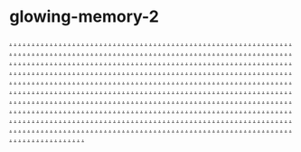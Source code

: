 # glowing-memory-2
<a href="https://carbonnen.co.uk/">.</a>
<a href="https://aljazeeraa.com/">.</a>
<a href="https://ms-391.weebly.com/">.</a>
<a href="https://ms-392.weebly.com/">.</a>
<a href="https://ms-393.weebly.com/">.</a>
<a href="https://ms-394.weebly.com/">.</a>
<a href="https://ms-395.weebly.com/">.</a>
<a href="https://ms-396.weebly.com/">.</a>
<a href="https://ms-397.weebly.com/">.</a>
<a href="https://ms-398.weebly.com/">.</a>
<a href="https://ms-399.weebly.com/">.</a>
<a href="https://ms-400.weebly.com/">.</a>
<a href="https://ms-401.weebly.com/">.</a>
<a href="https://ms-402.weebly.com/">.</a>
<a href="https://ms-403.weebly.com/">.</a>
<a href="https://ms-404.weebly.com/">.</a>
<a href="https://ms-405.weebly.com/">.</a>
<a href="https://ms-406.weebly.com/">.</a>
<a href="https://ms-407.weebly.com/">.</a>
<a href="https://ms-408.weebly.com/">.</a>
<a href="https://ms-409.weebly.com/">.</a>
<a href="https://ms-410.weebly.com/">.</a>
<a href="https://ms-411.weebly.com/">.</a>
<a href="https://ms-412.weebly.com/">.</a>
<a href="https://ms-413.weebly.com/">.</a>
<a href="https://ms-414.weebly.com/">.</a>
<a href="https://ms-415.weebly.com/">.</a>
<a href="https://ms-416.weebly.com/">.</a>
<a href="https://ms-417.weebly.com/">.</a>
<a href="https://ms-418.weebly.com/">.</a>
<a href="https://ms-419.weebly.com/">.</a>
<a href="https://ms-420.weebly.com/">.</a>
<a href="https://ms-391.weebly.com/">.</a>
<a href="https://necs-121.weebly.com/">.</a>
<a href="https://necs-122.weebly.com/">.</a>
<a href="https://necs-123.weebly.com/">.</a>
<a href="https://necs-124.weebly.com/">.</a>
<a href="https://necs-125.weebly.com/">.</a>
<a href="https://necs-126.weebly.com/">.</a>
<a href="https://necs-127.weebly.com/">.</a>
<a href="https://necs-128.weebly.com/">.</a>
<a href="https://necs-129.weebly.com/">.</a>
<a href="https://necs-130.weebly.com/">.</a>
<a href="https://necs-131.weebly.com/">.</a>
<a href="https://necs-132.weebly.com/">.</a>
<a href="https://necs-133.weebly.com/">.</a>
<a href="https://necs-134.weebly.com/">.</a>
<a href="https://necs-135.weebly.com/">.</a>
<a href="https://ms-392.weebly.com/">.</a>
<a href="https://necs-136.weebly.com/">.</a>
<a href="https://necs-137.weebly.com/">.</a>
<a href="https://necs-138.weebly.com/">.</a>
<a href="https://necs-139.weebly.com/">.</a>
<a href="https://necs-140.weebly.com/">.</a>
<a href="https://necs-141.weebly.com/">.</a>
<a href="https://necs-142.weebly.com/">.</a>
<a href="https://necs-143.weebly.com/">.</a>
<a href="https://necs-144.weebly.com/">.</a>
<a href="https://necs-145.weebly.com/">.</a>
<a href="https://necs-146.weebly.com/">.</a>
<a href="https://necs-147.weebly.com/">.</a>
<a href="https://necs-148.weebly.com/">.</a>
<a href="https://necs-149.weebly.com/">.</a>
<a href="https://necs-150.weebly.com/">.</a>
<a href="https://ms-393.weebly.com/">.</a>
<a href="https://necs-151.weebly.com/">.</a>
<a href="https://necs-152.weebly.com/">.</a>
<a href="https://necs-153.weebly.com/">.</a>
<a href="https://necs-154.weebly.com/">.</a>
<a href="https://necs-155s.weebly.com/">.</a>
<a href="https://necs-156.weebly.com/">.</a>
<a href="https://necs-157.weebly.com/">.</a>
<a href="https://necs-158.weebly.com/">.</a>
<a href="https://necs-159.weebly.com/">.</a>
<a href="https://necs-160.weebly.com/">.</a>
<a href="https://necs-161.weebly.com/">.</a>
<a href="https://necs-162s.weebly.com/">.</a>
<a href="https://necs-163.weebly.com/">.</a>
<a href="https://necs-164.weebly.com/">.</a>
<a href="https://necs-165.weebly.com/">.</a>
<a href="https://ms-394.weebly.com/">.</a>
<a href="https://necs-166.weebly.com/">.</a>
<a href="https://necs-167.weebly.com/">.</a>
<a href="https://necs-168.weebly.com/">.</a>
<a href="https://necs-169.weebly.com/">.</a>
<a href="https://necs-170.weebly.com/">.</a>
<a href="https://necs-171.weebly.com/">.</a>
<a href="https://necs-172.weebly.com/">.</a>
<a href="https://necs-173.weebly.com/">.</a>
<a href="https://necs-174.weebly.com/">.</a>
<a href="https://necs-175.weebly.com/">.</a>
<a href="https://necs-176.weebly.com/">.</a>
<a href="https://necs-177.weebly.com/">.</a>
<a href="https://necs-178.weebly.com/">.</a>
<a href="https://necs-179.weebly.com/">.</a>
<a href="https://necs-180.weebly.com/">.</a>
<a href="https://ms-395.weebly.com/">.</a>
<a href="https://necs-181.weebly.com/">.</a>
<a href="https://necs-182.weebly.com/">.</a>
<a href="https://necs-183.weebly.com/">.</a>
<a href="https://necs-184.weebly.com/">.</a>
<a href="https://necs-185.weebly.com/">.</a>
<a href="https://necs-186.weebly.com/">.</a>
<a href="https://necs-187.weebly.com/">.</a>
<a href="https://necs-188.weebly.com/">.</a>
<a href="https://necs-189.weebly.com/">.</a>
<a href="https://necs-190.weebly.com/">.</a>
<a href="https://necs-191.weebly.com/">.</a>
<a href="https://necs-192.weebly.com/">.</a>
<a href="https://necs-193.weebly.com/">.</a>
<a href="https://necs-194.weebly.com/">.</a>
<a href="https://necs-195.weebly.com/">.</a>
<a href="https://ms-396.weebly.com/">.</a>
<a href="https://necs-196.weebly.com/">.</a>
<a href="https://necs-197.weebly.com/">.</a>
<a href="https://necs-198.weebly.com/">.</a>
<a href="https://necs-199.weebly.com/">.</a>
<a href="https://necs-200.weebly.com/">.</a>
<a href="https://necs-201.weebly.com/">.</a>
<a href="https://necs-202.weebly.com/">.</a>
<a href="https://necs-203.weebly.com/">.</a>
<a href="https://necs-204.weebly.com/">.</a>
<a href="https://necs-205.weebly.com/">.</a>
<a href="https://necs-206.weebly.com/">.</a>
<a href="https://necs-207.weebly.com/">.</a>
<a href="https://necs-208.weebly.com/">.</a>
<a href="https://necs-209.weebly.com/">.</a>
<a href="https://necs-210.weebly.com/">.</a>
<a href="https://ms-397.weebly.com/">.</a>
<a href="https://necs-211.weebly.com/">.</a>
<a href="https://necs-212.weebly.com/">.</a>
<a href="https://necs-213.weebly.com/">.</a>
<a href="https://necs-214.weebly.com/">.</a>
<a href="https://necs-215.weebly.com/">.</a>
<a href="https://necs-216.weebly.com/">.</a>
<a href="https://necs-217.weebly.com/">.</a>
<a href="https://necs-218.weebly.com/">.</a>
<a href="https://necs-219.weebly.com/">.</a>
<a href="https://necs-220.weebly.com/">.</a>
<a href="https://necs-221.weebly.com/">.</a>
<a href="https://necs-222.weebly.com/">.</a>
<a href="https://necs-223.weebly.com/">.</a>
<a href="https://necs-224.weebly.com/">.</a>
<a href="https://necs-225.weebly.com/">.</a>
<a href="https://ms-398.weebly.com/">.</a>
<a href="https://necs-226.weebly.com/">.</a>
<a href="https://necs-227.weebly.com/">.</a>
<a href="https://necs-228.weebly.com/">.</a>
<a href="https://necs-229.weebly.com/">.</a>
<a href="https://necs-230.weebly.com/">.</a>
<a href="https://necs-231.weebly.com/">.</a>
<a href="https://necs-232.weebly.com/">.</a>
<a href="https://necs-233.weebly.com/">.</a>
<a href="https://necs-234.weebly.com/">.</a>
<a href="https://necs-235.weebly.com/">.</a>
<a href="https://necs-236.weebly.com/">.</a>
<a href="https://necs-237.weebly.com/">.</a>
<a href="https://necs-238.weebly.com/">.</a>
<a href="https://necs-239.weebly.com/">.</a>
<a href="https://necs-240.weebly.com/">.</a>
<a href="https://zingzapp.com/">.</a>
<a href="https://stiverr.com/">.</a>
<a href="https://ms-30ss.weebly.com/">.</a>
<a href="https://new-01.weebly.com/">.</a>
<a href="https://new-02.weebly.com/">.</a>
<a href="https://new-03.weebly.com/">.</a>
<a href="https://new-04.weebly.com/">.</a>
<a href="https://new-05.weebly.com/">.</a>
<a href="https://new-06.weebly.com/">.</a>
<a href="https://new-07.weebly.com/">.</a>
<a href="https://new-08.weebly.com/">.</a>
<a href="https://new-09.weebly.com/">.</a>
<a href="https://new-10s.weebly.com/">.</a>
<a href="https://new-11.weebly.com/">.</a>
<a href="https://new-12.weebly.com/">.</a>
<a href="https://new-13.weebly.com/">.</a>
<a href="https://new-14.weebly.com/">.</a>
<a href="https://new-15.weebly.com/">.</a>
<a href="https://ms-31ss.weebly.com/">.</a>
<a href="https://new-16.weebly.com/">.</a>
<a href="https://new-17.weebly.com/">.</a>
<a href="https://new-18.weebly.com/">.</a>
<a href="https://new-19.weebly.com/">.</a>
<a href="https://new-20.weebly.com/">.</a>
<a href="https://new-21.weebly.com/">.</a>
<a href="https://new-22.weebly.com/">.</a>
<a href="https://new-23.weebly.com/">.</a>
<a href="https://new-24.weebly.com/">.</a>
<a href="https://new-25.weebly.com/">.</a>
<a href="https://new-26.weebly.com/">.</a>
<a href="https://new-27.weebly.com/">.</a>
<a href="https://new-28.weebly.com/">.</a>
<a href="https://new-29.weebly.com/">.</a>
<a href="https://new-30.weebly.com/">.</a>
<a href="https://ms-301.weebly.com/">.</a>
<a href="https://ms-302.weebly.com/">.</a>
<a href="https://ms-303.weebly.com/">.</a>
<a href="https://ms-304.weebly.com/">.</a>
<a href="https://ms-305.weebly.com/">.</a>
<a href="https://ms-306.weebly.com/">.</a>
<a href="https://ms-307.weebly.com/">.</a>
<a href="https://ms-308.weebly.com/">.</a>
<a href="https://ms-309.weebly.com/">.</a>
<a href="https://ms-310.weebly.com/">.</a>
<a href="https://ms-311.weebly.com/">.</a>
<a href="https://ms-312.weebly.com/">.</a>
<a href="https://ms-313.weebly.com/">.</a>
<a href="https://ms-314.weebly.com/">.</a>
<a href="https://ms-315.weebly.com/">.</a>
<a href="https://ms-316.weebly.com/">.</a>
<a href="https://ms-317.weebly.com/">.</a>
<a href="https://ms-318.weebly.com/">.</a>
<a href="https://ms-319.weebly.com/">.</a>
<a href="https://ms-320.weebly.com/">.</a>
<a href="https://ms-321.weebly.com/">.</a>
<a href="https://ms-322.weebly.com/">.</a>
<a href="https://ms-323.weebly.com/">.</a>
<a href="https://ms-324.weebly.com/">.</a>
<a href="https://ms-325.weebly.com/">.</a>
<a href="https://ms-326.weebly.com/">.</a>
<a href="https://ms-327.weebly.com/">.</a>
<a href="https://ms-328.weebly.com/">.</a>
<a href="https://ms-329.weebly.com/">.</a>
<a href="https://ms-330.weebly.com/">.</a>
<a href="https://ms-301.weebly.com/">.</a>
<a href="https://mtm-01.weebly.com/">.</a>
<a href="https://mtm-02.weebly.com/">.</a>
<a href="https://mtm-03.weebly.com/">.</a>
<a href="https://mtm-04.weebly.com/">.</a>
<a href="https://mtm-05.weebly.com/">.</a>
<a href="https://mtm-06.weebly.com/">.</a>
<a href="https://mtm-07.weebly.com/">.</a>
<a href="https://mtm-08.weebly.com/">.</a>
<a href="https://mtm-09.weebly.com/">.</a>
<a href="https://mtm-10.weebly.com/">.</a>
<a href="https://mtm-11.weebly.com/">.</a>
<a href="https://mtm-12.weebly.com/">.</a>
<a href="https://mtm-13.weebly.com/">.</a>
<a href="https://mtm-14.weebly.com/">.</a>
<a href="https://mtm-15.weebly.com/">.</a>
<a href="https://ms-302.weebly.com/">.</a>
<a href="https://mtm-16.weebly.com/">.</a>
<a href="https://mtm-17.weebly.com/">.</a>
<a href="https://mtm-18.weebly.com/">.</a>
<a href="https://mtm-19.weebly.com/">.</a>
<a href="https://mtm-20.weebly.com/">.</a>
<a href="https://mtm-21.weebly.com/">.</a>
<a href="https://mtm-22.weebly.com/">.</a>
<a href="https://mtm-23.weebly.com/">.</a>
<a href="https://mtm-24.weebly.com/">.</a>
<a href="https://mtm-25.weebly.com/">.</a>
<a href="https://mtm-26.weebly.com/">.</a>
<a href="https://mtm-27.weebly.com/">.</a>
<a href="https://mtm-28.weebly.com/">.</a>
<a href="https://mtm-29.weebly.com/">.</a>
<a href="https://mtm-30.weebly.com/">.</a>
<a href="https://ms-303.weebly.com/">.</a>
<a href="https://mtm-31.weebly.com/">.</a>
<a href="https://mtm-32.weebly.com/">.</a>
<a href="https://mtm-33.weebly.com/">.</a>
<a href="https://mtm-34.weebly.com/">.</a>
<a href="https://mtm-35.weebly.com/">.</a>
<a href="https://mtm-36.weebly.com/">.</a>
<a href="https://mtm-37.weebly.com/">.</a>
<a href="https://mtm-38.weebly.com/">.</a>
<a href="https://mtm-39.weebly.com/">.</a>
<a href="https://mtm-40.weebly.com/">.</a>
<a href="https://mtm-41.weebly.com/">.</a>
<a href="https://mtm-42.weebly.com/">.</a>
<a href="https://mtm-43.weebly.com/">.</a>
<a href="https://mtm-44.weebly.com/">.</a>
<a href="https://mtm-45.weebly.com/">.</a>
<a href="https://ms-304.weebly.com/">.</a>
<a href="https://mtm-46.weebly.com/">.</a>
<a href="https://mtm-47.weebly.com/">.</a>
<a href="https://mtm-48.weebly.com/">.</a>
<a href="https://mtm-49.weebly.com/">.</a>
<a href="https://mtm-50.weebly.com/">.</a>
<a href="https://mtm-51.weebly.com/">.</a>
<a href="https://mtm-52.weebly.com/">.</a>
<a href="https://mtm-53.weebly.com/">.</a>
<a href="https://mtm-54.weebly.com/">.</a>
<a href="https://mtm-55.weebly.com/">.</a>
<a href="https://mtm-56.weebly.com/">.</a>
<a href="https://mtm-57.weebly.com/">.</a>
<a href="https://mtm-58.weebly.com/">.</a>
<a href="https://mtm-59.weebly.com/">.</a>
<a href="https://mtm-60.weebly.com/">.</a>
<a href="https://ms-305.weebly.com/">.</a>
<a href="https://mtm-61.weebly.com/">.</a>
<a href="https://mtm-62.weebly.com/">.</a>
<a href="https://mtm-63.weebly.com/">.</a>
<a href="https://mtm-64.weebly.com/">.</a>
<a href="https://mtm-65.weebly.com/">.</a>
<a href="https://mtm-66.weebly.com/">.</a>
<a href="https://mtm-67.weebly.com/">.</a>
<a href="https://mtm-68.weebly.com/">.</a>
<a href="https://mtm-69.weebly.com/">.</a>
<a href="https://mtm-70.weebly.com/">.</a>
<a href="https://mtm-71.weebly.com/">.</a>
<a href="https://mtm-72.weebly.com/">.</a>
<a href="https://mtm-73.weebly.com/">.</a>
<a href="https://mtm-74.weebly.com/">.</a>
<a href="https://mtm-75.weebly.com/">.</a>
<a href="https://ms-306.weebly.com/">.</a>
<a href="https://mtm-76.weebly.com/">.</a>
<a href="https://mtm-77.weebly.com/">.</a>
<a href="https://mtm-78.weebly.com/">.</a>
<a href="https://mtm-79.weebly.com/">.</a>
<a href="https://mtm-80.weebly.com/">.</a>
<a href="https://mtm-81.weebly.com/">.</a>
<a href="https://mtm-82.weebly.com/">.</a>
<a href="https://mtm-83.weebly.com/">.</a>
<a href="https://mtm-84.weebly.com/">.</a>
<a href="https://mtm-85.weebly.com/">.</a>
<a href="https://mtm-86.weebly.com/">.</a>
<a href="https://mtm-87.weebly.com/">.</a>
<a href="https://mtm-88.weebly.com/">.</a>
<a href="https://mtm-89.weebly.com/">.</a>
<a href="https://mtm-90.weebly.com/">.</a>
<a href="https://ms-307.weebly.com/">.</a>
<a href="https://mtm-91.weebly.com/">.</a>
<a href="https://mtm-92.weebly.com/">.</a>
<a href="https://mtm-93.weebly.com/">.</a>
<a href="https://mtm-94.weebly.com/">.</a>
<a href="https://mtm-95.weebly.com/">.</a>
<a href="https://mtm-96.weebly.com/">.</a>
<a href="https://mtm-97.weebly.com/">.</a>
<a href="https://mtm-98.weebly.com/">.</a>
<a href="https://mtm-99.weebly.com/">.</a>
<a href="https://mtm-100.weebly.com/">.</a>
<a href="https://mtm-101.weebly.com/">.</a>
<a href="https://mtm-102.weebly.com/">.</a>
<a href="https://mtm-103.weebly.com/">.</a>
<a href="https://mtm-104.weebly.com/">.</a>
<a href="https://mtm-105.weebly.com/">.</a>
<a href="https://ms-308.weebly.com/">.</a>
<a href="https://mtm-106.weebly.com/">.</a>
<a href="https://mtm-107.weebly.com/">.</a>
<a href="https://mtm-108.weebly.com/">.</a>
<a href="https://mtm-109.weebly.com/">.</a>
<a href="https://mtm-110.weebly.com/">.</a>
<a href="https://mtm-111.weebly.com/">.</a>
<a href="https://mtm-112.weebly.com/">.</a>
<a href="https://mtm-113.weebly.com/">.</a>
<a href="https://mtm-114.weebly.com/">.</a>
<a href="https://mtm-115.weebly.com/">.</a>
<a href="https://mtm-116.weebly.com/">.</a>
<a href="https://mtm-117.weebly.com/">.</a>
<a href="https://mtm-118.weebly.com/">.</a>
<a href="https://mtm-119.weebly.com/">.</a>
<a href="https://mtm-120.weebly.com/">.</a>
<a href="https://ms-261.weebly.com/">.</a>
<a href="https://ms-262.weebly.com/">.</a>
<a href="https://ms-263.weebly.com/">.</a>
<a href="https://ms-264.weebly.com/">.</a>
<a href="https://ms-265.weebly.com/">.</a>
<a href="https://ms-266.weebly.com/">.</a>
<a href="https://ms-267.weebly.com/">.</a>
<a href="https://ms-268.weebly.com/">.</a>
<a href="https://ms-269.weebly.com/">.</a>
<a href="https://ms-270.weebly.com/">.</a>
<a href="https://ms-271.weebly.com/">.</a>
<a href="https://ms-272.weebly.com/">.</a>
<a href="https://ms-273.weebly.com/">.</a>
<a href="https://ms-274.weebly.com/">.</a>
<a href="https://ms-275.weebly.com/">.</a>
<a href="https://ms-276.weebly.com/">.</a>
<a href="https://ms-277.weebly.com/">.</a>
<a href="https://ms-278.weebly.com/">.</a>
<a href="https://ms-279.weebly.com/">.</a>
<a href="https://ms-280.weebly.com/">.</a>
<a href="https://ms-291.weebly.com/">.</a>
<a href="https://ms-292.weebly.com/">.</a>
<a href="https://ms-293.weebly.com/">.</a>
<a href="https://ms-294.weebly.com/">.</a>
<a href="https://ms-295.weebly.com/">.</a>
<a href="https://ms-296.weebly.com/">.</a>
<a href="https://ms-297.weebly.com/">.</a>
<a href="https://ms-298.weebly.com/">.</a>
<a href="https://ms-299.weebly.com/">.</a>
<a href="https://ms-300.weebly.com/">.</a>
<a href="https://ms-261.weebly.com/">.</a>
<a href="https://rpt-121.weebly.com/">.</a>
<a href="https://rpt-122.weebly.com/">.</a>
<a href="https://rpt-123.weebly.com/">.</a>
<a href="https://rpt-124.weebly.com/">.</a>
<a href="https://rpt-125.weebly.com/">.</a>
<a href="https://rpt-126.weebly.com/">.</a>
<a href="https://rpt-127.weebly.com/">.</a>
<a href="https://rpt-128.weebly.com/">.</a>
<a href="https://rpt-129.weebly.com/">.</a>
<a href="https://rpt-130.weebly.com/">.</a>
<a href="https://rpt-131.weebly.com/">.</a>
<a href="https://rpt-132.weebly.com/">.</a>
<a href="https://rpt-133.weebly.com/">.</a>
<a href="https://rpt-134.weebly.com/">.</a>
<a href="https://rpt-135.weebly.com/">.</a>
<a href="https://ms-262.weebly.com/">.</a>
<a href="https://rpt-136.weebly.com/">.</a>
<a href="https://rpt-137.weebly.com/">.</a>
<a href="https://rpt-138.weebly.com/">.</a>
<a href="https://rpt-139.weebly.com/">.</a>
<a href="https://rpt-140.weebly.com/">.</a>
<a href="https://rpt-141.weebly.com/">.</a>
<a href="https://rpt-142.weebly.com/">.</a>
<a href="https://rpt-143.weebly.com/">.</a>
<a href="https://rpt-144.weebly.com/">.</a>
<a href="https://rpt-145.weebly.com/">.</a>
<a href="https://rpt-146.weebly.com/">.</a>
<a href="https://rpt-147.weebly.com/">.</a>
<a href="https://rpt-148.weebly.com/">.</a>
<a href="https://rpt-149.weebly.com/">.</a>
<a href="https://rpt-150.weebly.com/">.</a>
<a href="https://ms-263.weebly.com/">.</a>
<a href="https://rpt-151.weebly.com/">.</a>
<a href="https://rpt-152.weebly.com/">.</a>
<a href="https://rpt-153.weebly.com/">.</a>
<a href="https://rpt-154.weebly.com/">.</a>
<a href="https://rpt-155.weebly.com/">.</a>
<a href="https://rpt-156.weebly.com/">.</a>
<a href="https://rpt-157.weebly.com/">.</a>
<a href="https://rpt-158.weebly.com/">.</a>
<a href="https://rpt-159.weebly.com/">.</a>
<a href="https://rpt-160.weebly.com/">.</a>
<a href="https://rpt-161.weebly.com/">.</a>
<a href="https://rpt-162.weebly.com/">.</a>
<a href="https://rpt-163.weebly.com/">.</a>
<a href="https://rpt-164.weebly.com/">.</a>
<a href="https://rpt-165.weebly.com/">.</a>
<a href="https://ms-264.weebly.com/">.</a>
<a href="https://rpt-166.weebly.com/">.</a>
<a href="https://rpt-167.weebly.com/">.</a>
<a href="https://rpt-168.weebly.com/">.</a>
<a href="https://rpt-169.weebly.com/">.</a>
<a href="https://rpt-170.weebly.com/">.</a>
<a href="https://rpt-171.weebly.com/">.</a>
<a href="https://rpt-172.weebly.com/">.</a>
<a href="https://rpt-173.weebly.com/">.</a>
<a href="https://rpt-174.weebly.com/">.</a>
<a href="https://rpt-175.weebly.com/">.</a>
<a href="https://rpt-176.weebly.com/">.</a>
<a href="https://rpt-177.weebly.com/">.</a>
<a href="https://rpt-178.weebly.com/">.</a>
<a href="https://rpt-179.weebly.com/">.</a>
<a href="https://rpt-180.weebly.com/">.</a>
<a href="https://ms-265.weebly.com/">.</a>
<a href="https://rpt-181.weebly.com/">.</a>
<a href="https://rpt-182.weebly.com/">.</a>
<a href="https://rpt-183.weebly.com/">.</a>
<a href="https://rpt-184.weebly.com/">.</a>
<a href="https://rpt-185.weebly.com/">.</a>
<a href="https://rpt-186.weebly.com/">.</a>
<a href="https://rpt-187.weebly.com/">.</a>
<a href="https://rpt-188.weebly.com/">.</a>
<a href="https://rpt-189.weebly.com/">.</a>
<a href="https://rpt-190.weebly.com/">.</a>
<a href="https://rpt-191.weebly.com/">.</a>
<a href="https://rpt-192.weebly.com/">.</a>
<a href="https://rpt-193.weebly.com/">.</a>
<a href="https://rpt-194.weebly.com/">.</a>
<a href="https://rpt-195.weebly.com/">.</a>
<a href="https://ms-266.weebly.com/">.</a>
<a href="https://rpt-196.weebly.com/">.</a>
<a href="https://rpt-197.weebly.com/">.</a>
<a href="https://rpt-198.weebly.com/">.</a>
<a href="https://rpt-199.weebly.com/">.</a>
<a href="https://rpt-200.weebly.com/">.</a>
<a href="https://rpt-201.weebly.com/">.</a>
<a href="https://rpt-202.weebly.com/">.</a>
<a href="https://rpt-203.weebly.com/">.</a>
<a href="https://rpt-204.weebly.com/">.</a>
<a href="https://rpt-205.weebly.com/">.</a>
<a href="https://rpt-206.weebly.com/">.</a>
<a href="https://rpt-207.weebly.com/">.</a>
<a href="https://rpt-208.weebly.com/">.</a>
<a href="https://rpt-209.weebly.com/">.</a>
<a href="https://rpt-210.weebly.com/">.</a>
<a href="https://ms-267.weebly.com/">.</a>
<a href="https://rpt-211.weebly.com/">.</a>
<a href="https://rpt-212.weebly.com/">.</a>
<a href="https://rpt-213.weebly.com/">.</a>
<a href="https://rpt-214.weebly.com/">.</a>
<a href="https://rpt-215.weebly.com/">.</a>
<a href="https://rpt-216.weebly.com/">.</a>
<a href="https://rpt-217.weebly.com/">.</a>
<a href="https://rpt-218.weebly.com/">.</a>
<a href="https://rpt-219.weebly.com/">.</a>
<a href="https://rpt-220.weebly.com/">.</a>
<a href="https://rpt-221.weebly.com/">.</a>
<a href="https://rpt-222.weebly.com/">.</a>
<a href="https://rpt-223.weebly.com/">.</a>
<a href="https://rpt-224.weebly.com/">.</a>
<a href="https://rpt-225.weebly.com/">.</a>
<a href="https://ms-268.weebly.com/">.</a>
<a href="https://rpt-226.weebly.com/">.</a>
<a href="https://rpt-227.weebly.com/">.</a>
<a href="https://rpt-228.weebly.com/">.</a>
<a href="https://rpt-229.weebly.com/">.</a>
<a href="https://rpt-230.weebly.com/">.</a>
<a href="https://rpt-231.weebly.com/">.</a>
<a href="https://rpt-232.weebly.com/">.</a>
<a href="https://rpt-233.weebly.com/">.</a>
<a href="https://rpt-234.weebly.com/">.</a>
<a href="https://rpt-235.weebly.com/">.</a>
<a href="https://rpt-236.weebly.com/">.</a>
<a href="https://rpt-237.weebly.com/">.</a>
<a href="https://rpt-238.weebly.com/">.</a>
<a href="https://rpt-239.weebly.com/">.</a>
<a href="https://rpt-240.weebly.com/">.</a>
<a href="https://ms-181.weebly.com/">.</a>
<a href="https://ms-182.weebly.com/">.</a>
<a href="https://ms-183.weebly.com/">.</a>
<a href="https://ms-184.weebly.com/">.</a>
<a href="https://ms-185.weebly.com/">.</a>
<a href="https://ms-186.weebly.com/">.</a>
<a href="https://ms-187.weebly.com/">.</a>
<a href="https://ms-188.weebly.com/">.</a>
<a href="https://ms-189.weebly.com/">.</a>
<a href="https://ms-190.weebly.com/">.</a>
<a href="https://ms-191.weebly.com/">.</a>
<a href="https://ms-192.weebly.com/">.</a>
<a href="https://ms-193.weebly.com/">.</a>
<a href="https://ms-194.weebly.com/">.</a>
<a href="https://ms-195.weebly.com/">.</a>
<a href="https://ms-196.weebly.com/">.</a>
<a href="https://ms-197.weebly.com/">.</a>
<a href="https://ms-198.weebly.com/">.</a>
<a href="https://ms-199.weebly.com/">.</a>
<a href="https://ms-200.weebly.com/">.</a>
<a href="https://ms-181.weebly.com/">.</a>
<a href="https://ents-01.weebly.com/">.</a>
<a href="https://ents-02.weebly.com/">.</a>
<a href="https://ents-03.weebly.com/">.</a>
<a href="https://ents-04.weebly.com/">.</a>
<a href="https://ents-05.weebly.com/">.</a>
<a href="https://ents-06.weebly.com/">.</a>
<a href="https://ents-07.weebly.com/">.</a>
<a href="https://ents-08.weebly.com/">.</a>
<a href="https://ents-09.weebly.com/">.</a>
<a href="https://ents-10.weebly.com/">.</a>
<a href="https://ents-11.weebly.com/">.</a>
<a href="https://ents-12.weebly.com/">.</a>
<a href="https://ents-13.weebly.com/">.</a>
<a href="https://ents-14.weebly.com/">.</a>
<a href="https://ents-15.weebly.com/">.</a>
<a href="https://ms-182.weebly.com/">.</a>
<a href="https://ents-16.weebly.com/">.</a>
<a href="https://ents-17.weebly.com/">.</a>
<a href="https://ents-18.weebly.com/">.</a>
<a href="https://ents-19.weebly.com/">.</a>
<a href="https://ents-20.weebly.com/">.</a>
<a href="https://ents-21.weebly.com/">.</a>
<a href="https://ents-22.weebly.com/">.</a>
<a href="https://ents-23.weebly.com/">.</a>
<a href="https://ents-24.weebly.com/">.</a>
<a href="https://ents-25.weebly.com/">.</a>
<a href="https://ents-26.weebly.com/">.</a>
<a href="https://ents-27.weebly.com/">.</a>
<a href="https://ents-28.weebly.com/">.</a>
<a href="https://ents-29.weebly.com/">.</a>
<a href="https://ents-30.weebly.com/">.</a>
<a href="https://ms-183.weebly.com/">.</a>
<a href="https://ents-31.weebly.com/">.</a>
<a href="https://ents-32.weebly.com/">.</a>
<a href="https://ents-33.weebly.com/">.</a>
<a href="https://ents-34.weebly.com/">.</a>
<a href="https://ents-35.weebly.com/">.</a>
<a href="https://ents-36.weebly.com/">.</a>
<a href="https://ents-37.weebly.com/">.</a>
<a href="https://ents-38.weebly.com/">.</a>
<a href="https://ents-39.weebly.com/">.</a>
<a href="https://ents-40.weebly.com/">.</a>
<a href="https://ents-41.weebly.com/">.</a>
<a href="https://ents-42.weebly.com/">.</a>
<a href="https://ents-43.weebly.com/">.</a>
<a href="https://ents-44.weebly.com/">.</a>
<a href="https://ents-45.weebly.com/">.</a>
<a href="https://ms-184.weebly.com/">.</a>
<a href="https://ents-46.weebly.com/">.</a>
<a href="https://ents-47.weebly.com/">.</a>
<a href="https://ents-48.weebly.com/">.</a>
<a href="https://ents-49.weebly.com/">.</a>
<a href="https://ents-50.weebly.com/">.</a>
<a href="https://ents-51.weebly.com/">.</a>
<a href="https://ents-52.weebly.com/">.</a>
<a href="https://ents-53.weebly.com/">.</a>
<a href="https://ents-54.weebly.com/">.</a>
<a href="https://ents-55.weebly.com/">.</a>
<a href="https://ents-56.weebly.com/">.</a>
<a href="https://ents-57.weebly.com/">.</a>
<a href="https://ents-58.weebly.com/">.</a>
<a href="https://ents-59.weebly.com/">.</a>
<a href="https://ents-60.weebly.com/">.</a>
<a href="https://ms-185.weebly.com/">.</a>
<a href="https://ents-61.weebly.com/">.</a>
<a href="https://ents-62.weebly.com/">.</a>
<a href="https://ents-63.weebly.com/">.</a>
<a href="https://ents-64.weebly.com/">.</a>
<a href="https://ents-65.weebly.com/">.</a>
<a href="https://ents-66.weebly.com/">.</a>
<a href="https://ents-67.weebly.com/">.</a>
<a href="https://ents-68.weebly.com/">.</a>
<a href="https://ents-69.weebly.com/">.</a>
<a href="https://ents-70.weebly.com/">.</a>
<a href="https://ents-71.weebly.com/">.</a>
<a href="https://ents-72.weebly.com/">.</a>
<a href="https://ents-73.weebly.com/">.</a>
<a href="https://ents-74.weebly.com/">.</a>
<a href="https://ents-75.weebly.com/">.</a>
<a href="https://ms-186.weebly.com/">.</a>
<a href="https://ents-76.weebly.com/">.</a>
<a href="https://ents-77.weebly.com/">.</a>
<a href="https://ents-78.weebly.com/">.</a>
<a href="https://ents-79.weebly.com/">.</a>
<a href="https://ents-80.weebly.com/">.</a>
<a href="https://ents-81.weebly.com/">.</a>
<a href="https://ents-82.weebly.com/">.</a>
<a href="https://ents-83.weebly.com/">.</a>
<a href="https://ents-84.weebly.com/">.</a>
<a href="https://ents-85.weebly.com/">.</a>
<a href="https://ents-86.weebly.com/">.</a>
<a href="https://ents-87.weebly.com/">.</a>
<a href="https://ents-88.weebly.com/">.</a>
<a href="https://ents-89.weebly.com/">.</a>
<a href="https://ents-90.weebly.com/">.</a>
<a href="https://ms-187.weebly.com/">.</a>
<a href="https://ents-91.weebly.com/">.</a>
<a href="https://ents-92.weebly.com/">.</a>
<a href="https://ents-93.weebly.com/">.</a>
<a href="https://ents-94.weebly.com/">.</a>
<a href="https://ents-95.weebly.com/">.</a>
<a href="https://ents-96.weebly.com/">.</a>
<a href="https://ents-97.weebly.com/">.</a>
<a href="https://ents-98.weebly.com/">.</a>
<a href="https://ents-99.weebly.com/">.</a>
<a href="https://ents-100.weebly.com/">.</a>
<a href="https://ents-101.weebly.com/">.</a>
<a href="https://ents-102.weebly.com/">.</a>
<a href="https://ents-103.weebly.com/">.</a>
<a href="https://ents-104.weebly.com/">.</a>
<a href="https://ents-105.weebly.com/">.</a>
<a href="https://ents-106.weebly.com/">.</a>
<a href="https://ents-107.weebly.com/">.</a>
<a href="https://ents-108.weebly.com/">.</a>
<a href="https://ents-109.weebly.com/">.</a>
<a href="https://ents-110.weebly.com/">.</a>
